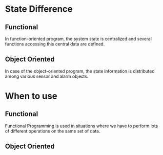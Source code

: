 # State Difference

## Functional 

In  function-oriented program, the system state is centralized and several functions accessing this central data are defined. 

## Object Oriented

In case of the object-oriented program, the state
information is distributed among various sensor and alarm objects. 


# When to use

## Functional
Functional Programming is used in situations where we have to perform lots of different operations on the same set of data.

## Object Oriented



